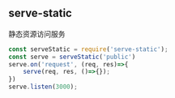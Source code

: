 ## serve-static

静态资源访问服务

```js
const serveStatic = require('serve-static');
const serve = serveStatic('public')
serve.on('request', (req, res)=>{
    serve(req, res, ()=>{});
})
serve.listen(3000);
```